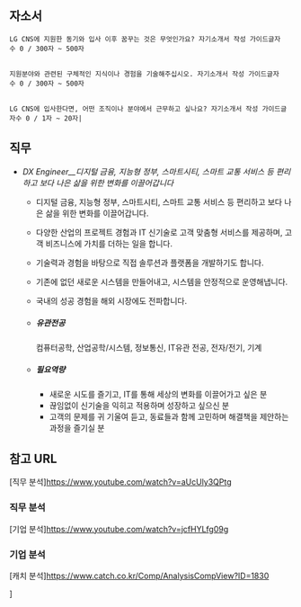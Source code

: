 

## 자소서
```
LG CNS에 지원한 동기와 입사 이후 꿈꾸는 것은 무엇인가요? 자기소개서 작성 가이드글자수 0 / 300자 ~ 500자


지원분야와 관련된 구체적인 지식이나 경험을 기술해주십시오. 자기소개서 작성 가이드글자수 0 / 300자 ~ 500자


LG CNS에 입사한다면, 어떤 조직이나 분야에서 근무하고 싶나요? 자기소개서 작성 가이드글자수 0 / 1자 ~ 20자|

```

## 직무
- _DX Engineer__디지털 금융, 지능형 정부, 스마트시티, 스마트 교통 서비스 등 편리하고 보다 나은 삶을 위한 변화를 이끌어갑니다_
    
    - 디지털 금융, 지능형 정부, 스마트시티, 스마트 교통 서비스 등 편리하고 보다 나은 삶을 위한 변화를 이끌어갑니다.  
    - 다양한 산업의 프로젝트 경험과 IT 신기술로 고객 맞춤형 서비스를 제공하며, 고객 비즈니스에 가치를 더하는 일을 합니다.  
    - 기술력과 경험을 바탕으로 직접 솔루션과 플랫폼을 개발하기도 합니다.  
    - 기존에 없던 새로운 시스템을 만들어내고, 시스템을 안정적으로 운영해냅니다.  
    - 국내의 성공 경험을 해외 시장에도 전파합니다.
    
    - ##### 유관전공
        
        컴퓨터공학, 산업공학/시스템, 정보통신, IT유관 전공, 전자/전기, 기계
        
    - ##### 필요역량
        
        - 새로운 시도를 즐기고, IT를 통해 세상의 변화를 이끌어가고 싶은 분  
        - 끊임없이 신기술을 익히고 적용하며 성장하고 싶으신 분  
        - 고객의 문제를 귀 기울여 듣고, 동료들과 함께 고민하며 해결책을 제안하는 과정을 즐기실 분

## 참고 URL
[직무 분석]https://www.youtube.com/watch?v=aUcUly3QPtg
### 직무 분석

[기업 분석]https://www.youtube.com/watch?v=jcfHYLfg09g

### 기업 분석

[캐치 분석]https://www.catch.co.kr/Comp/AnalysisCompView?ID=1830



]